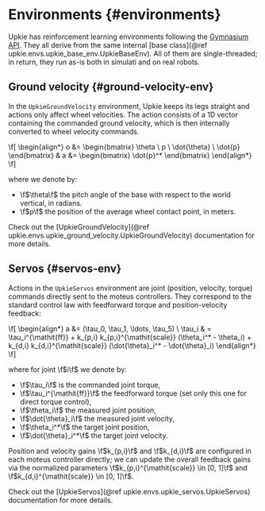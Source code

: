 # Environments {#environments}

Upkie has reinforcement learning environments following the [Gymnasium API](https://gymnasium.farama.org/). They all derive from the same internal [base class](@ref upkie.envs.upkie_base_env.UpkieBaseEnv). All of them are single-threaded; in return, they run as-is both in simulati and on real robots.

## Ground velocity {#ground-velocity-env}

In the ``UpkieGroundVelocity`` environment, Upkie keeps its legs straight and actions only affect wheel velocities. The action consists of a 1D vector containing the commanded ground velocity, which is then internally converted to wheel velocity commands.

\f[
\begin{align*}
o &= \begin{bmatrix} \theta \\ p \\ \dot{\theta} \\ \dot{p} \end{bmatrix} &
a &= \begin{bmatrix} \dot{p}^* \end{bmatrix}
\end{align*}
\f]

where we denote by:

- \f$\theta\f$ the pitch angle of the base with respect to the world vertical, in radians.
- \f$p\f$ the position of the average wheel contact point, in meters.

Check out the [UpkieGroundVelocity](@ref upkie.envs.upkie_ground_velocity.UpkieGroundVelocity) documentation for more details.

## Servos {#servos-env}

Actions in the ``UpkieServos`` environment are joint (position, velocity, torque) commands directly sent to the moteus controllers. They correspond to the standard control law with feedforward torque and position-velocity feedback:

\f[
\begin{align*}
a &= (\tau_0, \tau_1, \ldots, \tau_5) \\
\tau_i & = \tau_i^{\mathit{ff}} + k_{p,i} k_{p,i}^{\mathit{scale}} (\theta_i^* - \theta_i) + k_{d,i} k_{d,i}^{\mathit{scale}} (\dot{\theta}_i^* - \dot{\theta}_i)
\end{align*}
\f]

where for joint \f$i\f$ we denote by:

- \f$\tau_i\f$ is the commanded joint torque,
- \f$\tau_i^{\mathit{ff}}\f$ the feedforward torque (set only this one for direct torque control),
- \f$\theta_i\f$ the measured joint position,
- \f$\dot{\theta}_i\f$ the measured joint velocity,
- \f$\theta_i^*\f$ the target joint position,
- \f$\dot{\theta}_i^*\f$ the target joint velocity.

Position and velocity gains \f$k_{p,i}\f$ and \f$k_{d,i}\f$ are configured in each moteus controller directly; we can update the overall feedback gains via the normalized parameters \f$k_{p,i}^{\mathit{scale}} \in [0, 1]\f$ and \f$k_{d,i}^{\mathit{scale}} \in [0, 1]\f$.

Check out the [UpkieServos](@ref upkie.envs.upkie_servos.UpkieServos) documentation for more details.
